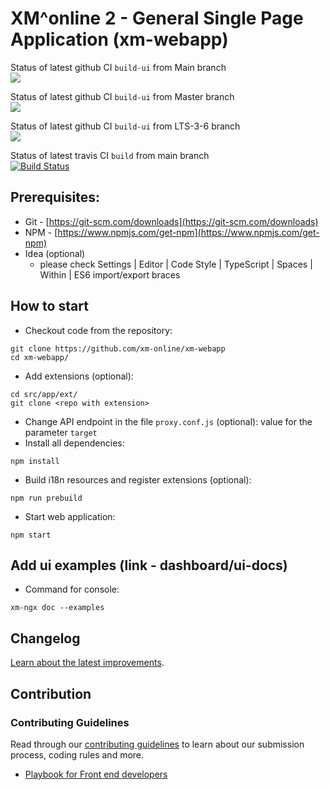 # XM^online 2 - General Single Page Application (xm-webapp)

Status of latest github CI `build-ui` from Main branch<br>
<img src="https://github.com/serhii-p0/my_webapp/workflows/build-ui/badge.svg?branch=main"><br>

Status of latest github CI `build-ui` from Master branch<br>
<img src="https://github.com/serhii-p0/my_webapp/workflows/build-ui/badge.svg?branch=master"><br>

Status of latest github CI `build-ui` from LTS-3-6 branch<br>
<img src="https://github.com/serhii-p0/my_webapp/workflows/build-ui/badge.svg?branch=LTS-3-6"><br>

Status of latest travis CI `build` from main branch<br>
[![Build Status](https://app.travis-ci.com/xm-online/xm-webapp.svg?branch=main)](https://app.travis-ci.com/xm-online/xm-webapp)

## Prerequisites:
* Git - [https://git-scm.com/downloads](https://git-scm.com/downloads)
* NPM - [https://www.npmjs.com/get-npm](https://www.npmjs.com/get-npm)
* Idea (optional)
  * please check Settings | Editor | Code Style | TypeScript | Spaces | Within | ES6 import/export braces

## How to start
* Checkout code from the repository:
```
git clone https://github.com/xm-online/xm-webapp
cd xm-webapp/
```
* Add extensions (optional):
```
cd src/app/ext/
git clone <repo with extension>
```
* Change API endpoint in the file `proxy.conf.js` (optional):
value for the parameter `target`
* Install all dependencies:
```
npm install
```
* Build i18n resources and register extensions (optional):
```
npm run prebuild
```
* Start web application:
```
npm start
```

## Add ui examples (link - dashboard/ui-docs)
* Command for console:
```
xm-ngx doc --examples
```

## Changelog

[Learn about the latest improvements][changelog].

## Contribution

### Contributing Guidelines

Read through our [contributing guidelines][contributing] to learn about our submission process, coding rules and more.

* [Playbook for Front end developers](https://github.com/xm-online/xm-online/wiki/Playbook-for-Front-end-developers)

[changelog]: CHANGELOG.md
[contributing]: CONTRIBUTING.md